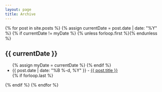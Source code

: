 ```yaml
---
layout: page
title: Archive
---
```


<section class="archive-post-list">

   {% for post in site.posts %}
       {% assign currentDate = post.date | date: "%Y" %}
       {% if currentDate != myDate %}
           {% unless forloop.first %}</ul>{% endunless %}
           <h1>{{ currentDate }}</h1>
           <ul>
           {% assign myDate = currentDate %}
       {% endif %}
       <li><span>{{ post.date | date: "%B %-d, %Y" }} - <a href="{{ post.url }}">{{ post.title }}</a></span></li>
       {% if forloop.last %}</ul>{% endif %}
   {% endfor %}

</section>

